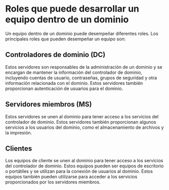 # Roles que puede desarrollar un equipo dentro de un dominio

Un equipo dentro de un dominio puede desempeñar diferentes roles. Los principales roles que pueden desempeñar un equipo son:

## Controladores de dominio (DC)

Estos servidores son responsables de la administración de un dominio y se encargan de mantener la información del controlador de dominio, incluyendo cuentas de usuario, contraseñas, grupos de seguridad y otra información relacionada con el dominio. Estos servidores también proporcionan autenticación de usuarios para el dominio.

## Servidores miembros (MS)

Estos servidores se unen al dominio para tener acceso a los servicios del controlador de dominio. Estos servidores también proporcionan algunos servicios a los usuarios del dominio, como el almacenamiento de archivos y la impresión.

## Clientes

Los equipos de cliente se unen al dominio para tener acceso a los servicios del controlador de dominio. Estos equipos pueden ser equipos de escritorio o portátiles y se utilizan para la conexión de usuarios al dominio. Estos equipos también pueden utilizarse para acceder a los servicios proporcionados por los servidores miembros.